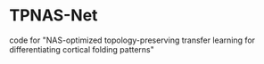 # TPNAS-Net
code for "NAS-optimized topology-preserving transfer learning for differentiating cortical folding patterns"
